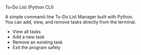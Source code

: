 To-Do List (Python CLI)

A simple command-line To-Do List Manager built with Python.  
You can add, view, and remove tasks directly from the terminal.

- View all tasks
- Add a new task
- Remove an existing task
- Exit the program safely

